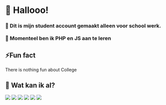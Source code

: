 <!---
NotRuRu/NotRuRu is a ✨ special ✨ repository because its `README.md` (this file) appears on your GitHub profile.
You can click the Preview link to take a look at your changes.
--->
<h1>👋 Hallooo!</h1>
<h3>👀 Dit is mijn student account gemaakt alleen voor school werk.
<br>
<br>
🌱 Momenteel ben ik PHP en JS aan te leren  
</h3>

<h2>⚡Fun fact </h2>
<p> There is nothing fun about College </p>


<div>
  <h2>👀 Wat kan ik al?</h2>
  <p> <img src="https://img.shields.io/badge/CSS3-%231572B6.svg?style=flat&logo=css3&logoColor=white"/> <img src="https://img.shields.io/badge/HTML5-%23E34F26.svg?style=flat&logo=html5&logoColor=white"/> <img src="https://img.shields.io/badge/Java-040404?"/> <img src="https://img.shields.io/badge/JS-black?style=flat&logo=javascript&logoColor=ffdd54"/> <img src="https://img.shields.io/badge/--040404?style=flat&logo=adobepremierepro"/> <img src="https://img.shields.io/badge/--040404?style=flat&logo=adobephotoshop"/> </p>
</div>
